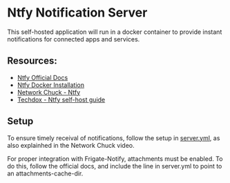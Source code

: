 # Ntfy Notification Server

This self-hosted application will run in a docker container to provide instant notifications for connected apps and services.  

## Resources:
* [Ntfy Official Docs](https://docs.ntfy.sh/install/)
* [Ntfy Docker Installation](https://docs.techdox.nz/ntfy/)
* [Network Chuck - Ntfy](https://www.youtube.com/watch?v=poDIT2ruQ9M&t=640s&pp=ygUEbnRmeQ%3D%3D)
* [Techdox - Ntfy self-host guide](https://www.youtube.com/watch?v=79wHc_jfrJE&t=22s&pp=ygUEbnRmeQ%3D%3D)

## Setup

To ensure timely receival of notifications, follow the setup in [server.yml](server.yml), as also explainhed in the Network Chuck video.  

For proper integration with Frigate-Notify, attachments must be enabled. To do this, follow the official docs, and include the line in server.yml to point to an attachments-cache-dir.  

